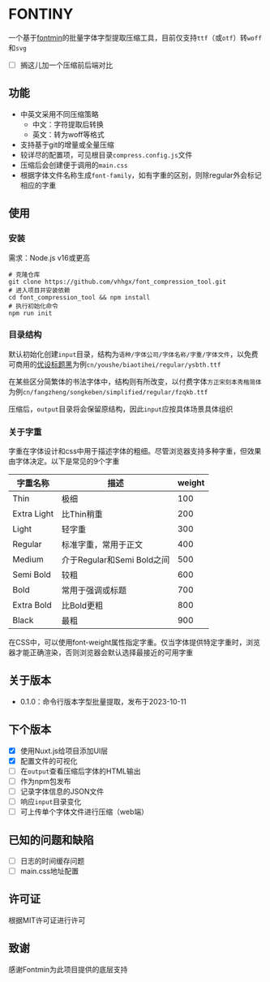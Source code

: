 # FONTINY

一个基于[fontmin](https://github.com/ecomfe/fontmin)的批量字体字型提取压缩工具，目前仅支持`ttf`（或`otf`）转`woff`和`svg`

- [ ] 搁这儿加一个压缩前后端对比

## 功能

- 中英文采用不同压缩策略
  - 中文：字符提取后转换
  - 英文：转为woff等格式
- 支持基于git的增量或全量压缩
- 较详尽的配置项，可见根目录`compress.config.js`文件
- 压缩后会创建便于调用的`main.css`
- 根据字体文件名称生成`font-family`，如有字重的区别，则除regular外会标记相应的字重

## 使用

### 安装

需求：Node.js v16或更高

```shell
# 克隆仓库
git clone https://github.com/vhhgx/font_compression_tool.git
# 进入项目并安装依赖
cd font_compression_tool && npm install
# 执行初始化命令
npm run init
```

### 目录结构


默认初始化创建`input`目录，结构为`语种/字体公司/字体名称/字重/字体文件`，以免费可商用的[优设标题黑](https://www.uisdc.com/font-empower#uisdc_font)为例`cn/youshe/biaotihei/regular/ysbth.ttf`

在某些区分简繁体的书法字体中，结构则有所改变，以付费字体`方正宋刻本秀楷简体`为例`cn/fangzheng/songkeben/simplified/regular/fzqkb.ttf`

压缩后，`output`目录将会保留原结构，因此`input`应按具体场景具体组织


### 关于字重

字重在字体设计和css中用于描述字体的粗细。尽管浏览器支持多种字重，但效果由字体决定。以下是常见的9个字重


| 字重名称    | 描述                       | weight |
| ----------- | -------------------------- | ------ |
| Thin        | 极细                       | 100    |
| Extra Light | 比Thin稍重                 | 200    |
| Light       | 轻字重                     | 300    |
| Regular     | 标准字重，常用于正文       | 400    |
| Medium      | 介于Regular和Semi Bold之间 | 500    |
| Semi Bold   | 较粗                       | 600    |
| Bold        | 常用于强调或标题           | 700    |
| Extra Bold  | 比Bold更粗                 | 800    |
| Black       | 最粗                       | 900    |


在CSS中，可以使用font-weight属性指定字重。仅当字体提供特定字重时，浏览器才能正确渲染，否则浏览器会默认选择最接近的可用字重


## 关于版本

- 0.1.0：命令行版本字型批量提取，发布于2023-10-11


## 下个版本

- [x] 使用Nuxt.js给项目添加UI层
- [x] 配置文件的可视化
- [ ] 在`output`查看压缩后字体的HTML输出
- [ ] 作为npm包发布
- [ ] 记录字体信息的JSON文件
- [ ] 响应`input`目录变化
- [ ] 可上传单个字体文件进行压缩（web端）

## 已知的问题和缺陷

- [ ] 日志的时间缓存问题
- [ ] main.css地址配置

## 许可证

根据MIT许可证进行许可

## 致谢

感谢Fontmin为此项目提供的底层支持
